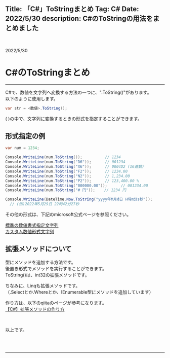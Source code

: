 Title: 「C#」ToStringまとめ
Tag: C#
Date: 2022/5/30
description: C#のToStringの用法をまとめました
---

<br>

2022/5/30

# C#のToStringまとめ

---

C#で、数値を文字列へ変換する方法の一つに、".ToString()"があります。  
以下のように使用します。  


```C#
var str = <数値>.ToString();
```

( )の中で、文字列に変換するときの形式を指定することができます。  


## 形式指定の例

```C#
var num = 1234;

Console.WriteLine(num.ToString());          // 1234
Console.WriteLine(num.ToString("D6"));      // 001234
Console.WriteLine(num.ToString("X6"));      // 0004D2 (16進数)
Console.WriteLine(num.ToString("F2"));      // 1234.00
Console.WriteLine(num.ToString("N2"));      // 1,234.00
Console.WriteLine(num.ToString("P2"));      // 123,400.00 %
Console.WriteLine(num.ToString("000000.00"));      // 001234.00
Console.WriteLine(num.ToString("# 円"));    // 1234 円

Console.WriteLine(DateTime.Now.ToString("yyyy年M月d日 H時m分s秒")); 
  // (例)2022年5月29日 22時42分27秒
```

その他の形式は、下記のmicrosoft公式ページを参照ください。  

<span class="link"></span>[標準の数値書式指定文字列](https://docs.microsoft.com/ja-jp/dotnet/standard/base-types/standard-numeric-format-strings)  
<span class="link"></span>[カスタム数値形式文字列](https://docs.microsoft.com/ja-jp/dotnet/standard/base-types/custom-numeric-format-strings)


## 拡張メソッドについて

型にメソッドを追加する方法です。  
後置き形式でメソッドを実行することができます。  
ToString()は、int32の拡張メソッドです。  

ちなみに、Linqも拡張メソッドです。  
（.Selectとか.Whereとか、IEnumerable型にメソッドを追加しています）  

作り方は、以下のqiitaのページが参考になります。  
<span class="link"></span>[【C#】拡張メソッドの作り方](https://qiita.com/tera1707/items/f676e57295dad2a08440)


<br>

以上です。

<br>
<br>

---

